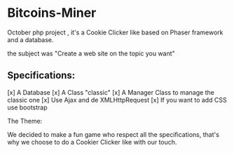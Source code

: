 # Bitcoins-Miner
October php project , it's a Cookie Clicker like based on Phaser framework and a database.

the subject was "Create a web site on the topic you want"

## Specifications:
[x] A Database
[x] A Class "classic"
[x] A Manager Class to manage the classic one
[x] Use Ajax and de XMLHttpRequest
[x] If you want to add CSS use bootstrap 

The Theme:

We decided to make a fun game who respect all the specifications, that's why we choose to do a Cookier Clicker like with our touch. 
